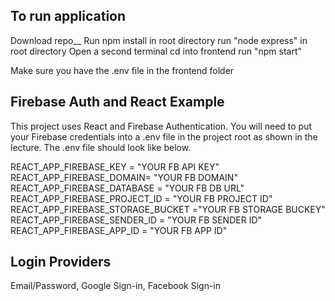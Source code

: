 ## To run application

Download repo__
Run npm install in root directory
run "node express" in root directory
Open a second terminal
cd into frontend
run "npm start"

Make sure you have the .env file in the frontend folder

## Firebase Auth and React Example
This project uses React and Firebase Authentication.  You will need to put your Firebase credentials into a .env file in the project root as shown in the lecture. The .env file should look like below.  

REACT_APP_FIREBASE_KEY = "YOUR FB API KEY"  
REACT_APP_FIREBASE_DOMAIN= "YOUR FB DOMAIN"  
REACT_APP_FIREBASE_DATABASE = "YOUR FB DB URL"  
REACT_APP_FIREBASE_PROJECT_ID = "YOUR FB PROJECT ID"   
REACT_APP_FIREBASE_STORAGE_BUCKET ="YOUR FB STORAGE BUCKEY"  
REACT_APP_FIREBASE_SENDER_ID = "YOUR FB SENDER ID"  
REACT_APP_FIREBASE_APP_ID = "YOUR FB APP ID"  

## Login Providers

Email/Password, Google Sign-in, Facebook Sign-in

